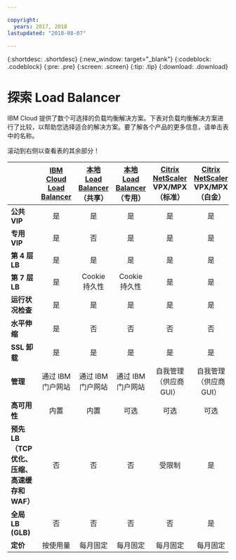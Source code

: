 ```yaml
---

copyright:
  years: 2017, 2018
lastupdated: "2018-08-07"

---
```


{:shortdesc: .shortdesc}
{:new_window: target="_blank"}
{:codeblock: .codeblock}
{:pre: .pre}
{:screen: .screen}
{:tip: .tip}
{:download: .download}

# 探索 Load Balancer

IBM Cloud 提供了数个可选择的负载均衡解决方案。下表对负载均衡解决方案进行了比较，以帮助您选择适合的解决方案。要了解各个产品的更多信息，请单击表中的名称。 

滚动到右侧以查看表的其余部分！


|        |[IBM Cloud Load Balancer](../../infrastructure/loadbalancer-service/getting-started.html#getting-started)|[本地 Load Balancer](../../infrastructure/local-load-balancer/getting-started.html#getting-started)（共享）|[本地 Load Balancer](../../infrastructure/local-load-balancer/getting-started.html#getting-started)（专用）|[Citrix NetScaler](../../infrastructure/citrix-netscaler-vpx/getting-started.html#getting-started-with-citrix-netscaler) VPX/MPX（标准）|[Citrix NetScaler](../../infrastructure/citrix-netscaler-vpx/getting-started.html#getting-started-with-citrix-netscaler) VPX/MPX（白金）|
|------- | :------: | :------: | :------: | :------: | :------: |
|**公共 VIP**|是|是|是|是|是|
|**专用 VIP**|是|否|是|是|是|
|**第 4 层 LB**|是|是|是|是|是|
|**第 7 层 LB**|是|Cookie 持久性|Cookie 持久性|是|是|
|**运行状况检查**|是|是|是|是|是|
|**水平伸缩**|是|否|否|否|否|
|**SSL 卸载**|是|是|是|是|是|
|**管理**|通过 IBM 门户网站|通过 IBM 门户网站|通过 IBM 门户网站|自我管理（供应商 GUI）|自我管理（供应商 GUI）|
|**高可用性**|内置|内置|可选|可选|可选|
|**预先 LB（TCP 优化、压缩、高速缓存和 WAF）**|否|否|否|受限制|是|
|**全局 LB (GLB)**|否|否|否|否|是|
|**定价**|按使用量|每月固定|每月固定|每月固定|每月固定|
